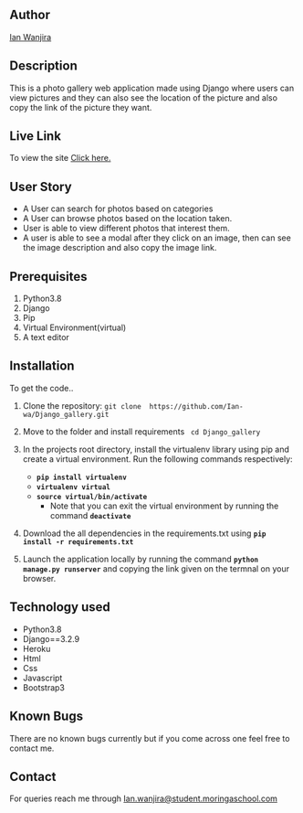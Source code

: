 ## Author
[Ian Wanjira](https://github.com/Ian-wa)

## Description
This is a photo gallery web application made using Django where users can view pictures and they can also see the location of the picture and also copy the link of the picture they want.

## Live Link

To view the site [Click here.](https://gallery-art.herokuapp.com/)

## User Story

* A User can search for photos based on categories
* A User can browse photos based on the location taken.
* User is able to view different photos that interest them.
* A user is able to see a modal after they click on an image, then can see the image description and also copy the image link.

## Prerequisites

1. Python3.8
2. Django
3. Pip
4. Virtual Environment(virtual)
5. A text editor 

##  Installation

To get the code..

1. Clone the repository:
 `git clone  https://github.com/Ian-wa/Django_gallery.git`

2. Move to the folder and install requirements
 ` cd Django_gallery`
 3. In the projects root directory, install the virtualenv library using pip and create a virtual environment. Run the following commands respectively:
    - **`pip install virtualenv`**
    - **`virtualenv virtual`**
    - **`source virtual/bin/activate`**
        * Note that you can exit the virtual environment by running the command **`deactivate`**
4. Download the all dependencies in the requirements.txt using **`pip install -r requirements.txt`**
5. Launch the application locally by running the command **`python manage.py runserver`** and copying the link given on the termnal on your browser.

## Technology used

* Python3.8
* Django==3.2.9
* Heroku
* Html
* Css
* Javascript
* Bootstrap3

## Known Bugs

There are no known bugs currently but if you come across one feel free to contact me.

## Contact

For queries reach me through [Ian.wanjira@student.moringaschool.com](ian.wanjira@student.moringaschool.com)